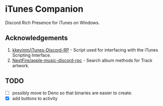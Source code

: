 # iTunes Companion

Discord Rich Presence for iTunes on Windows.

## Acknowledgements

1. [kkevinm/iTunes-Discord-RP](https://github.com/kkevinm/iTunes-Discord-RP) - Script used for interfacing with the iTunes Scripting Interface.
2. [NextFire/apple-music-discord-rpc](https://github.com/NextFire/apple-music-discord-rpc) - Search album methods for Track artwork.

## TODO

- [ ] possibly move to Deno so that binaries are easier to create.
- [x] add buttons to activity
